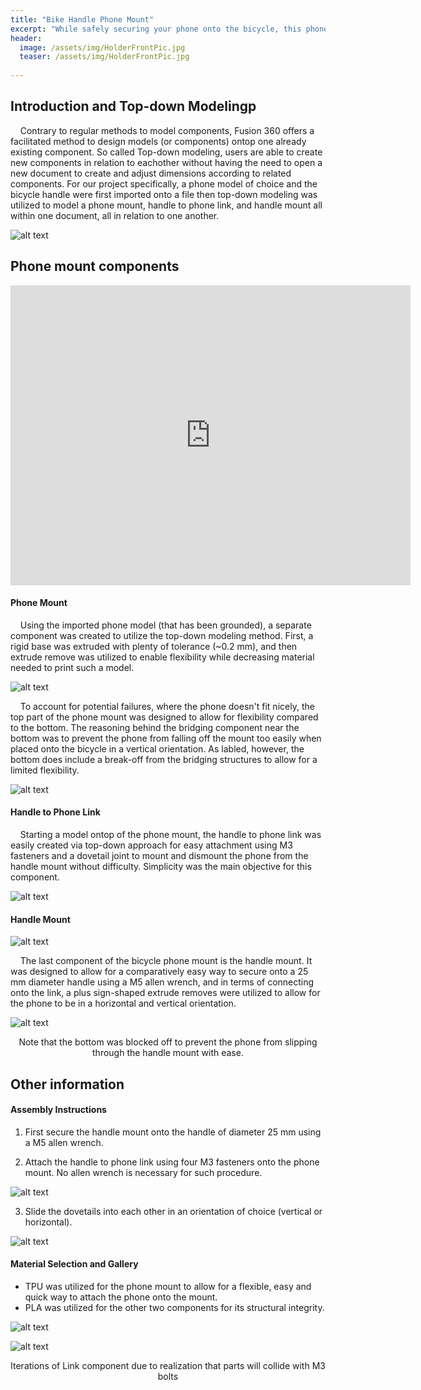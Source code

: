 ```yaml
---
title: "Bike Handle Phone Mount"
excerpt: "While safely securing your phone onto the bicycle, this phone mount allows cyclists to easily mount and dismount the phone for both vertical and horizontal orientations."
header:
  image: /assets/img/HolderFrontPic.jpg
  teaser: /assets/img/HolderFrontPic.jpg
   
---
```

## Introduction and Top-down Modelingp

&nbsp;&nbsp;&nbsp;&nbsp;Contrary to regular methods to model components, Fusion 360 offers a facilitated method to design models (or components) ontop one already existing component. So called Top-down modeling, users are able to create new components in relation to eachother without having the need to open a new document to create and adjust dimensions according to related components. For our project specifically, a phone model of choice and the bicycle handle were first imported onto a file then top-down modeling was utilized to model a phone mount, handle to phone link, and handle mount all within one document, all in relation to one another.  

![alt text](https://ChanwooLe2.github.io/assets/img/Components.jpg "Comp")

## Phone mount components

<iframe src="https://vanderbilt643.autodesk360.com/shares/public/SH512d4QTec90decfa6e39efe4a51325739d?mode=embed" width="640" height="480" allowfullscreen="true" webkitallowfullscreen="true" mozallowfullscreen="true"  frameborder="0"></iframe>

#### Phone Mount

&nbsp;&nbsp;&nbsp;&nbsp;Using the imported phone model (that has been grounded), a separate component was created to utilize the top-down modeling method. First, a rigid base was extruded with plenty of tolerance (~0.2 mm), and then extrude remove was utilized to enable flexibility while decreasing material needed to print such a model. 

![alt text](https://ChanwooLe2.github.io/assets/img/PhoneMount.jpg "Mount")

&nbsp;&nbsp;&nbsp;&nbsp;To account for potential failures, where the phone doesn't fit nicely, the top part of the phone mount was designed to allow for flexibility compared to the bottom. The reasoning behind the bridging component near the bottom was to prevent the phone from falling off the mount too easily when placed onto the bicycle in a vertical orientation. As labled, however, the bottom does include a break-off from the bridging structures to allow for a limited flexibility.

![alt text](https://ChanwooLe2.github.io/assets/img/Bridges.jpg "Bridges")

#### Handle to Phone Link

&nbsp;&nbsp;&nbsp;&nbsp;Starting a model ontop of the phone mount, the handle to phone link was easily created via top-down approach for easy attachment using M3 fasteners and a dovetail joint to mount and dismount the phone from the handle mount without difficulty. Simplicity was the main objective for this component.

![alt text](https://ChanwooLe2.github.io/assets/img/Link.jpg "Link")

#### Handle Mount

![alt text](https://ChanwooLe2.github.io/assets/img/HandleMount.jpg "Handle")

&nbsp;&nbsp;&nbsp;&nbsp;The last component of the bicycle phone mount is the handle mount. It was designed to allow for a comparatively easy way to secure onto a 25 mm diameter handle using a M5 allen wrench, and in terms of connecting onto the link, a plus sign-shaped extrude removes were utilized to allow for the phone to be in a horizontal and vertical orientation.

![alt text](https://ChanwooLe2.github.io/assets/img/PlusSign.jpg "Plus")
<p style="text-align: center;">Note that the bottom was blocked off to prevent the phone from slipping through the handle mount with ease.</p>

## Other information

#### Assembly Instructions

1) First secure the handle mount onto the handle of diameter 25 mm using a M5 allen wrench.

2) Attach the handle to phone link using four M3 fasteners onto the phone mount. No allen wrench is necessary for such procedure.

![alt text](https://ChanwooLe2.github.io/assets/img/Step1.jpg "Step2")

3) Slide the dovetails into each other in an orientation of choice (vertical or horizontal).

![alt text](https://ChanwooLe2.github.io/assets/img/Step2.jpg "Step3")

#### Material Selection and Gallery

* TPU was utilized for the phone mount to allow for a flexible, easy and quick way to attach the phone onto the mount.
* PLA was utilized for the other two components for its structural integrity.

![alt text](https://ChanwooLe2.github.io/assets/img/Working.jpg "Working")

![alt text](https://ChanwooLe2.github.io/assets/img/Iteration.jpg "Iteration")
<p style="text-align: center;">Iterations of Link component due to realization that parts will collide with M3 bolts</p>


